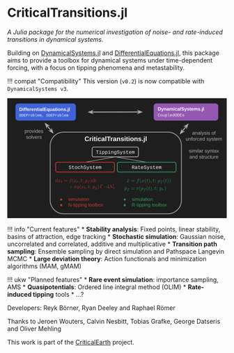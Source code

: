 # CriticalTransitions.jl

*A Julia package for the numerical investigation of noise- and rate-induced transitions in dynamical systems.*

Building on [DynamicalSystems.jl](https://juliadynamics.github.io/DynamicalSystems.jl/stable/) and [DifferentialEquations.jl](https://diffeq.sciml.ai/stable/), this package aims to provide a toolbox for dynamical systems under time-dependent forcing, with a focus on tipping phenomena and metastability.

!!! compat "Compatibility"
    This version (`v0.2`) is now compatible with `DynamicalSystems v3`.

![CT.jl infographic](./figs/CTjl_structure.png)

!!! info "Current features"
    * **Stability analysis**: Fixed points, linear stability, basins of attraction, edge tracking
    * **Stochastic simulation**: Gaussian noise, uncorrelated and correlated, additive and multiplicative
    * **Transition path sampling**: Ensemble sampling by direct simulation and Pathspace Langevin MCMC
    * **Large deviation theory**: Action functionals and minimization algorithms (MAM, gMAM)

!!! ukw "Planned features"
    * **Rare event simulation**: importance sampling, AMS
    * **Quasipotentials**: Ordered line integral method (OLIM)
    * **Rate-induced tipping** tools
    * ...?


Developers: Reyk Börner, Ryan Deeley and Raphael Römer

Thanks to Jeroen Wouters, Calvin Nesbitt, Tobias Grafke, George Datseris and Oliver Mehling

This work is part of the [CriticalEarth](https://criticalearth.eu) project.